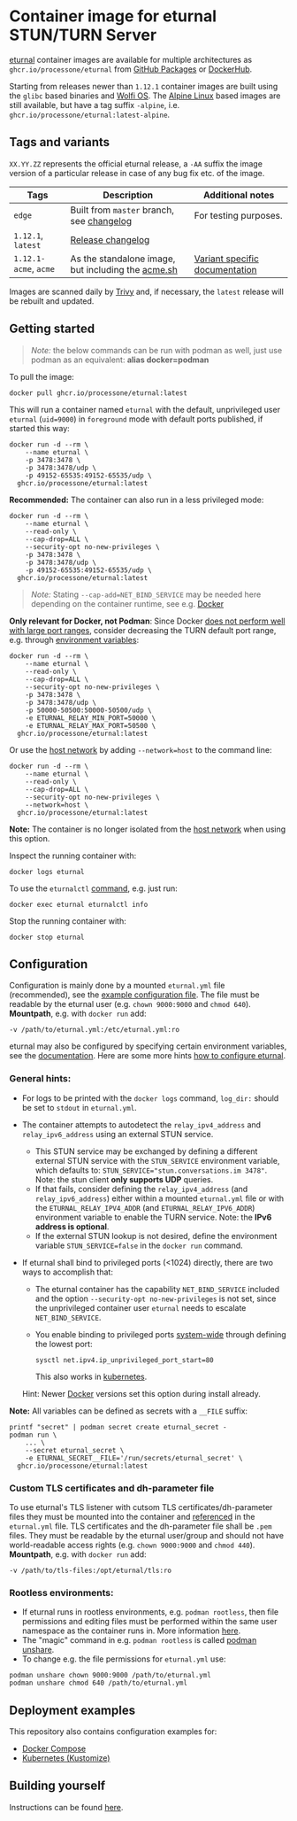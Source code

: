 # Container image for eturnal STUN/TURN Server

[eturnal](https://eturnal.net/) container images are available for multiple
architectures as `ghcr.io/processone/eturnal` from [GitHub Packages](https://github.com/processone/eturnal/pkgs/container/eturnal)
or [DockerHub](https://hub.docker.com/r/eturnal/eturnal).

Starting from releases newer than `1.12.1` container images are built using
the `glibc` based binaries and [Wolfi OS](https://github.com/wolfi-dev/os). The
[Alpine Linux](https://alpinelinux.org) based images are still available, but
have a tag suffix `-alpine`, i.e. `ghcr.io/processone/eturnal:latest-alpine`.

## Tags and variants

`XX.YY.ZZ` represents the official eturnal release, a `-AA` suffix the image
version of a particular release in case of any bug fix etc. of the image.

| Tags  | Description  | Additional notes  |
| ------------ | ------------ | ------------ |
| `edge`  | Built from `master` branch, see [changelog](https://github.com/processone/eturnal/blob/master/CHANGELOG.md)  | For testing purposes. |
| `1.12.1`, `latest`  | [Release changelog](https://github.com/processone/eturnal/releases/tag/1.12.1)  |   |
| `1.12.1-acme`, `acme`  | As the standalone image, but including the [acme.sh](https://github.com/acmesh-official/acme.sh) | [Variant specific documentation](https://github.com/processone/eturnal/blob/master/doc/CONTAINER-ACME.md)  |

Images are scanned daily by [Trivy](https://www.aquasec.com/products/trivy) and,
if necessary, the `latest` release will be rebuilt and updated.

## Getting started

> _Note:_ the below commands can be run with podman as well, just use podman as
> an equivalent: **alias docker=podman**

To pull the image:

```shell
docker pull ghcr.io/processone/eturnal:latest
```

This will run a container named `eturnal` with the default, unprivileged user
`eturnal` (`uid=9000`) in `foreground` mode with default ports published, if
started this way:

```shell
docker run -d --rm \
    --name eturnal \
    -p 3478:3478 \
    -p 3478:3478/udp \
    -p 49152-65535:49152-65535/udp \
  ghcr.io/processone/eturnal:latest
```

**Recommended:** The container can also run in a less privileged mode:

```shell
docker run -d --rm \
    --name eturnal \
    --read-only \
    --cap-drop=ALL \
    --security-opt no-new-privileges \
    -p 3478:3478 \
    -p 3478:3478/udp \
    -p 49152-65535:49152-65535/udp \
  ghcr.io/processone/eturnal:latest
```

> _Note:_ Stating `--cap-add=NET_BIND_SERVICE` may be needed here depending
> on the container runtime, see e.g. [Docker](https://github.com/moby/moby/pull/41030)

**Only relevant for Docker, not Podman**: Since Docker
[does not perform well with large port ranges](https://github.com/instrumentisto/coturn-docker-image/issues/3),
consider decreasing the TURN default port range, e.g. through [environment variables](https://eturnal.net/doc/#Environment_Variables):

```shell
docker run -d --rm \
    --name eturnal \
    --read-only \
    --cap-drop=ALL \
    --security-opt no-new-privileges \
    -p 3478:3478 \
    -p 3478:3478/udp \
    -p 50000-50500:50000-50500/udp \
    -e ETURNAL_RELAY_MIN_PORT=50000 \
    -e ETURNAL_RELAY_MAX_PORT=50500 \
  ghcr.io/processone/eturnal:latest
```

Or use the [host network](https://docs.docker.com/network/host/) by adding
`--network=host` to the command line:

```shell
docker run -d --rm \
    --name eturnal \
    --read-only \
    --cap-drop=ALL \
    --security-opt no-new-privileges \
    --network=host \
  ghcr.io/processone/eturnal:latest
```

**Note:** The container is no longer isolated from the [host network](https://docs.docker.com/network/host/)
when using this option.

Inspect the running container with:

```shell
docker logs eturnal
```

To use the `eturnalctl` [command](https://eturnal.net/doc/#Operation), e.g. just
run:

```shell
docker exec eturnal eturnalctl info
```

Stop the running container with:

```shell
docker stop eturnal
```

## Configuration

Configuration is mainly done by a mounted `eturnal.yml` file (recommended), see
the [example configuration file](https://github.com/processone/eturnal/blob/master/config/eturnal.yml).
The file must be readable by the eturnal user (e.g. `chown 9000:9000` and
`chmod 640`). **Mountpath**, e.g. with `docker run` add:

```shell
-v /path/to/eturnal.yml:/etc/eturnal.yml:ro
```

eturnal may also be configured by specifying certain environment variables, see
the [documentation](https://eturnal.net/doc/#Environment_Variables). Here are
some more hints [how to configure eturnal](https://eturnal.net/doc/#Global_Configuration).

### General hints:

* For logs to be printed with the `docker logs` command, `log_dir:` should be
set to `stdout` in `eturnal.yml`.
* The container attempts to autodetect the `relay_ipv4_address` and
`relay_ipv6_address` using an external STUN service.
  * This STUN service may be exchanged by defining a different external STUN
  service with the `STUN_SERVICE` environment variable, which defaults to:
  `STUN_SERVICE="stun.conversations.im 3478"`. Note: the stun client
  **only supports UDP** queries.
  * If that fails, consider defining the `relay_ipv4_address` (and
  `relay_ipv6_address`) either within a mounted `eturnal.yml` file or with the
  `ETURNAL_RELAY_IPV4_ADDR` (and `ETURNAL_RELAY_IPV6_ADDR`) environment variable
  to enable the TURN service. Note: the **IPv6 address is optional**.
  * If the external STUN lookup is not desired, define the environment variable
  `STUN_SERVICE=false` in the `docker run` command.
* If eturnal shall bind to privileged ports (<1024) directly, there are two ways
  to accomplish that:
  * The eturnal container has the capability `NET_BIND_SERVICE` included and the
  option `--security-opt no-new-privileges` is not set, since the unprivileged
  container user `eturnal` needs to escalate `NET_BIND_SERVICE`.
  * You enable binding to privileged ports [system-wide](https://github.com/containers/podman/blob/main/rootless.md#shortcomings-of-rootless-podman) through defining the lowest port:

        sysctl net.ipv4.ip_unprivileged_port_start=80

    This also works in [kubernetes](https://kubernetes.io/docs/tasks/administer-cluster/sysctl-cluster/#setting-sysctls-for-a-pod).

  Hint: Newer [Docker](https://github.com/moby/moby/pull/41030) versions set
  this option during install already.

**Note:** All variables can be defined as secrets with a `__FILE` suffix:

```shell
printf "secret" | podman secret create eturnal_secret -
podman run \
    ... \
    --secret eturnal_secret \
    -e ETURNAL_SECRET__FILE='/run/secrets/eturnal_secret' \
  ghcr.io/processone/eturnal:latest
```

### Custom TLS certificates and dh-parameter file

To use eturnal's TLS listener with cutsom TLS certificates/dh-parameter files
they must be mounted into the container and [referenced](https://eturnal.net/doc/#tls_crt_file)
in the `eturnal.yml` file. TLS certificates and the dh-parameter file shall be
`.pem` files. They must be readable by the eturnal user/group and should not
have world-readable access rights (e.g. `chown 9000:9000` and `chmod 440`).
**Mountpath**, e.g. with `docker run` add:

```shell
-v /path/to/tls-files:/opt/eturnal/tls:ro
```

### Rootless environments:

* If eturnal runs in rootless environments, e.g. `podman rootless`, then file
  permissions and editing files must be performed within the same user namespace
  as the container runs in. More information [here](https://www.tutorialworks.com/podman-rootless-volumes/).
* The "magic" command in e.g. `podman rootless` is called [podman unshare](https://docs.podman.io/en/latest/markdown/podman-unshare.1.html).
* To change e.g. the file permissions for `eturnal.yml` use:

```shell
podman unshare chown 9000:9000 /path/to/eturnal.yml
podman unshare chmod 640 /path/to/eturnal.yml
```

## Deployment examples

This repository also contains configuration examples for:

* [Docker Compose](https://github.com/processone/eturnal/tree/master/examples/docker-compose)
* [Kubernetes (Kustomize)](https://github.com/processone/eturnal/tree/master/examples/kubernetes-kustomize)

## Building yourself

Instructions can be found [here](https://eturnal.net/doc/container-build.html).
